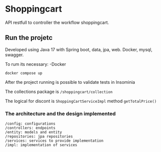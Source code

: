 # Shoppingcart

API restfull to controller the workflow shoppingcart.

## Run the projetc

Developed using Java 17 with Spring boot, data, jpa, web.
Docker, mysql, swagger.

To rum its necessary: 
-Docker

```
docker compose up
```
After the project running is possible to validate tests in Insominia

The collections package is ```/shoppingcart/collection```


The logical for discont is ```ShoppingCartServiceImpl``` method ```getTotalPrice()```



### The architecture and the design implemented

```
/config: configurations 
/controllers: endpoints 
/entity: models and entity
/repositories: jpa repositories
/services: services to provide implementation
/impl: implementation of services
```